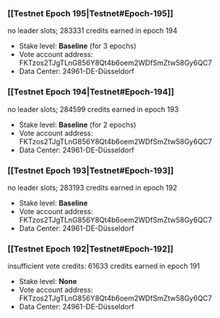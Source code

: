 ### [[Testnet Epoch 195|Testnet#Epoch-195]]
no leader slots; 283331 credits earned in epoch 194
* Stake level: **Baseline** (for 3 epochs)
* Vote account address: FKTzos2TJgTLnG856Y8Qt4b6oem2WDfSmZtw58Gy6QC7
* Data Center: 24961-DE-Düsseldorf
### [[Testnet Epoch 194|Testnet#Epoch-194]]
no leader slots; 284599 credits earned in epoch 193
* Stake level: **Baseline** (for 2 epochs)
* Vote account address: FKTzos2TJgTLnG856Y8Qt4b6oem2WDfSmZtw58Gy6QC7
* Data Center: 24961-DE-Düsseldorf
### [[Testnet Epoch 193|Testnet#Epoch-193]]
no leader slots; 283193 credits earned in epoch 192
* Stake level: **Baseline**
* Vote account address: FKTzos2TJgTLnG856Y8Qt4b6oem2WDfSmZtw58Gy6QC7
* Data Center: 24961-DE-Düsseldorf
### [[Testnet Epoch 192|Testnet#Epoch-192]]
insufficient vote credits: 61633 credits earned in epoch 191
* Stake level: **None**
* Vote account address: FKTzos2TJgTLnG856Y8Qt4b6oem2WDfSmZtw58Gy6QC7
* Data Center: 24961-DE-Düsseldorf
